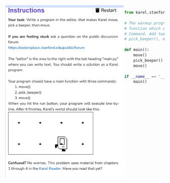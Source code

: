 <img align="left" src="Images/Warmup.png" height="550">

```python
from karel.stanfordkarel import *

# The warmup program defines a "main"
# function which currently just has one
# Command. Add two more commands to make karel: move(),
# pick_beeper(), move()

def main():
    move()
    pick_beeper()
    move()

if __name__ == '__main__':
    main()
```

